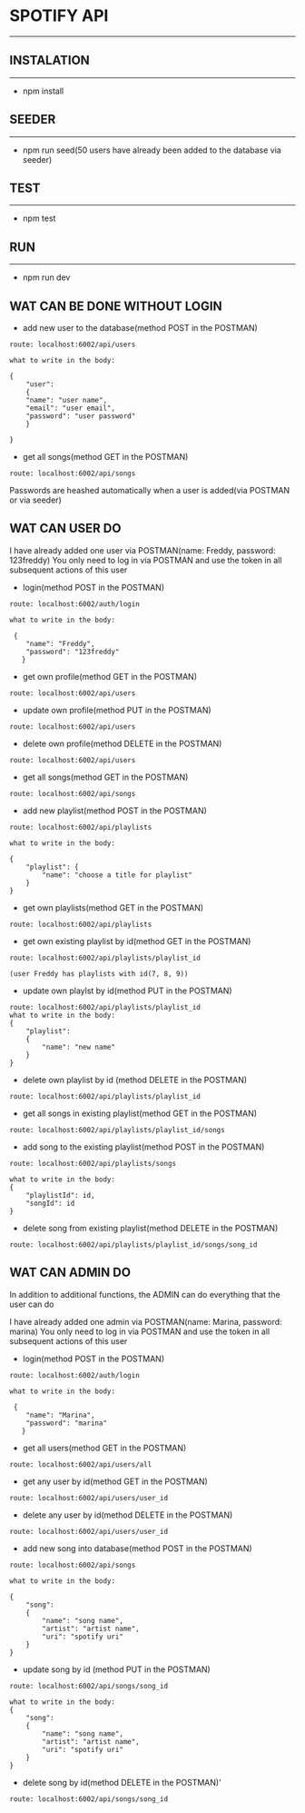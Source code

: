 # SPOTIFY API
  -----
## INSTALATION
  -----

- npm install

##  SEEDER 
  -----
- npm run seed(50 users have already been added to the database via seeder)  

## TEST 
  -----
- npm test

## RUN 
  -----
- npm run dev

## WAT CAN BE DONE WITHOUT LOGIN 

- add new user to the database(method POST in the POSTMAN)
```
route: localhost:6002/api/users

what to write in the body: 

{ 
    "user":
    {
    "name": "user name",
    "email": "user email",
    "password": "user password"
    }
    
}
```
- get all songs(method GET in the POSTMAN)
```
route: localhost:6002/api/songs

```
Passwords are heashed automatically when a user is added(via POSTMAN or via seeder)

## WAT CAN USER DO

I have already added one user via POSTMAN(name: Freddy, password: 123freddy)
You only need to log in via POSTMAN and use the token in all subsequent actions of this user

- login(method POST in the POSTMAN)
```
route: localhost:6002/auth/login

what to write in the body:

 {
    "name": "Freddy",
    "password": "123freddy" 
   }

```
- get own profile(method GET in the POSTMAN)
```
route: localhost:6002/api/users
```

- update own profile(method PUT in the POSTMAN)
```
route: localhost:6002/api/users
```

- delete own profile(method DELETE in the POSTMAN)
```
route: localhost:6002/api/users
```

- get all songs(method GET in the POSTMAN)
```
route: localhost:6002/api/songs

```
- add new playlist(method POST in the POSTMAN)
```
route: localhost:6002/api/playlists

what to write in the body:

{
    "playlist": {
        "name": "choose a title for playlist"
    }
}

```

- get own playlists(method GET in the POSTMAN)
```
route: localhost:6002/api/playlists

```
- get own existing playlist by id(method GET in the POSTMAN)
```
route: localhost:6002/api/playlists/playlist_id

(user Freddy has playlists with id(7, 8, 9))

```
- update own playlst by id(method PUT in the POSTMAN)
```
route: localhost:6002/api/playlists/playlist_id
what to write in the body: 
{
    "playlist":
    {
        "name": "new name"
    }
}

```

- delete own playlist by id (method DELETE in the POSTMAN)
```
route: localhost:6002/api/playlists/playlist_id

```

- get all songs in existing playlist(method GET in the POSTMAN)
```
route: localhost:6002/api/playlists/playlist_id/songs
```

- add song to the existing playlist(method POST in the POSTMAN)
```
route: localhost:6002/api/playlists/songs

what to write in the body: 
{
    "playlistId": id,
    "songId": id
}

```

- delete song from existing playlist(method DELETE in the POSTMAN)
```
route: localhost:6002/api/playlists/playlist_id/songs/song_id

```

## WAT CAN ADMIN DO
In addition to additional functions, the ADMIN can do everything that the user can do 


I have already added one admin via POSTMAN(name: Marina, password: marina)
You only need to log in via POSTMAN and use the token in all subsequent actions of this user

- login(method POST in the POSTMAN)
```
route: localhost:6002/auth/login

what to write in the body:

 {
    "name": "Marina",
    "password": "marina" 
   }

```

- get all users(method GET in the POSTMAN)
```
route: localhost:6002/api/users/all
```

- get any user by id(method GET in the POSTMAN)
```
route: localhost:6002/api/users/user_id
```

- delete any user by id(method DELETE in the POSTMAN)
```
route: localhost:6002/api/users/user_id
```

- add new song into database(method POST in the POSTMAN)

```
route: localhost:6002/api/songs

what to write in the body:

{
    "song": 
    {
        "name": "song name",
        "artist": "artist name",
        "uri": "spotify uri"
    } 
}

```
- update song by id (method PUT in the POSTMAN)
```
route: localhost:6002/api/songs/song_id

what to write in the body:
{
    "song": 
    {
        "name": "song name",
        "artist": "artist name",
        "uri": "spotify uri"
    }
}
```
- delete song by id(method DELETE in the POSTMAN)'
```
route: localhost:6002/api/songs/song_id

```








